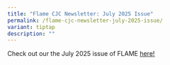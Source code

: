 ```yaml
---
title: "Flame CJC Newsletter: July 2025 Issue"
permalink: /flame-cjc-newsletter-july-2025-issue/
variant: tiptap
description: ""
---
```

<p>Check out our the July 2025 issue of FLAME <a href="https://go.gov.sg/cjflamejuly2025" rel="noopener nofollow" target="_blank">here<u>!</u></a>
</p>